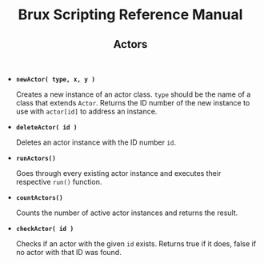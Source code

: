 # <center>**Brux Scripting Reference Manual**</center>
## <center>Actors</center>



&nbsp;

* <a name="newActor"></a>**`newActor( type, x, y )`**

  Creates a new instance of an actor class. `type` should be the name of a class that extends `Actor`. Returns the ID number of the new instance to use with `actor[id]` to address an instance.

* <a name="deleteActor"></a>**`deleteActor( id )`**

  Deletes an actor instance with the ID number `id`.

* <a name="runActors"></a>**`runActors()`**

  Goes through every existing actor instance and executes their respective `run()` function.

* <a name="countActors"></a>**`countActors()`**

  Counts the number of active actor instances and returns the result.

* <a name="checkActor"></a>**`checkActor( id )`**

  Checks if an actor with the given `id` exists. Returns true if it does, false if no actor with that ID was found.